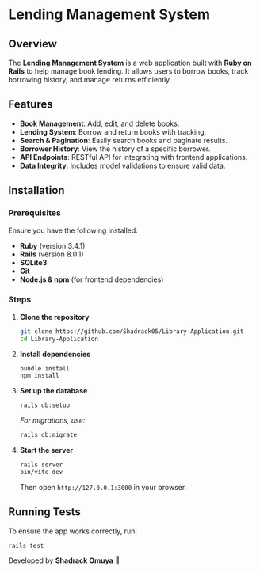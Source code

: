 # Lending Management System

## Overview
The **Lending Management System** is a web application built with **Ruby on Rails** to help manage book lending. It allows users to borrow books, track borrowing history, and manage returns efficiently.

## Features
- **Book Management**: Add, edit, and delete books.
- **Lending System**: Borrow and return books with tracking.
- **Search & Pagination**: Easily search books and paginate results.
- **Borrower History**: View the history of a specific borrower.
- **API Endpoints**: RESTful API for integrating with frontend applications.
- **Data Integrity**: Includes model validations to ensure valid data.

## Installation
### Prerequisites
Ensure you have the following installed:
- **Ruby** (version 3.4.1)
- **Rails** (version 8.0.1)
- **SQLite3** 
- **Git**
- **Node.js & npm**  (for frontend dependencies)

### Steps
1. **Clone the repository**
   ```sh
   git clone https://github.com/Shadrack05/Library-Application.git
   cd Library-Application
   ```

2. **Install dependencies**
   ```sh
   bundle install
   npm install
   ```

3. **Set up the database**
   ```sh
   rails db:setup
   ```
   *For migrations, use:*
   ```sh
   rails db:migrate
   ```

4. **Start the server**
   ```sh
   rails server
   bin/vite dev 
   ```
   Then open `http://127.0.0.1:3000` in your browser.


## Running Tests
To ensure the app works correctly, run:
```sh
rails test
```

Developed by **Shadrack Omuya** 🚀


